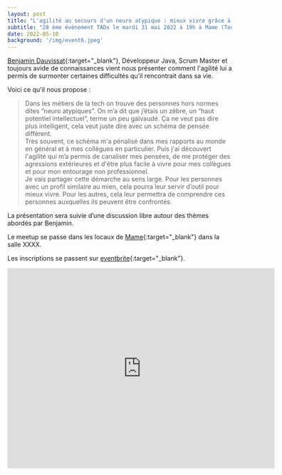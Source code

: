 ```yaml
---
layout: post
title: "L'agilité au secours d'un neuro atypique : mieux vivre grâce à cette méthode"
subtitle: "28 ème événement TADx le mardi 31 mai 2022 à 19h à Mame (Tours, 37)"
date: 2022-05-10
background: '/img/event6.jpeg'
---
```


[Benjamin Dauvissat](https://twitter.com/bdauvissat){:target="_blank"}, Développeur Java, Scrum Master et toujours avide de connaissances vient nous présenter comment l'agilité lui a permis de surmonter certaines difficultés qu'il rencontrait dans sa vie.

Voici ce qu'il nous propose :

>Dans les métiers de la tech on trouve des personnes hors normes dites “neuro atypiques”. 
>On m’a dit que j’étais un zèbre, un “haut potentiel intellectuel”, terme un peu galvaudé. 
>Ça ne veut pas dire plus intelligent, cela veut juste dire avec un schéma de pensée différent.  
>Très souvent, ce schéma m'a pénalisé dans mes rapports au monde en général et à mes collègues en particulier. 
>Puis j'ai découvert l'agilité qui m’a permis de canaliser mes pensées, de me protéger des agressions extérieures et d'être plus facile à vivre pour mes collègues et pour mon entourage non professionnel.  
>Je vais partager cette démarche au sens large. 
>Pour les personnes avec un profil similaire au mien, cela pourra leur servir d’outil pour mieux vivre. 
>Pour les autres, cela leur permettra de comprendre ces personnes auxquelles ils peuvent être confrontés.

La présentation sera suivie d’une discussion libre autour des thèmes abordés par Benjamin.

Le meetup se passe dans les locaux de [Mame](https://mame-tours.com/){:target="_blank"} dans la salle XXXX.

Les inscriptions se passent sur [eventbrite](){:target="_blank"}.

<iframe src="https://www.google.com/maps/embed?pb=!1m14!1m8!1m3!1d5401.937664338934!2d0.668619!3d47.393041!3m2!1i1024!2i768!4f13.1!3m3!1m2!1s0x0%3A0xf59dd58d55f79b77!2sMAME!5e0!3m2!1sfr!2sfr!4v1572774528763!5m2!1sfr!2sfr" width="600" height="450" frameborder="0" style="border:0;" allowfullscreen=""></iframe>